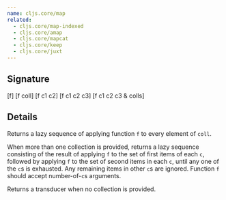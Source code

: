 ```yaml
---
name: cljs.core/map
related:
  - cljs.core/map-indexed
  - cljs.core/amap
  - cljs.core/mapcat
  - cljs.core/keep
  - cljs.core/juxt
---
```


## Signature
[f]
[f coll]
[f c1 c2]
[f c1 c2 c3]
[f c1 c2 c3 & colls]


## Details

Returns a lazy sequence of applying function `f` to every element of `coll`.

When more than one collection is provided, returns a lazy sequence consisting of
the result of applying `f` to the set of first items of each `c`, followed by
applying `f` to the set of second items in each `c`, until any one of the `c`s
is exhausted. Any remaining items in other `c`s are ignored. Function `f` should
accept number-of-`c`s arguments.

Returns a transducer when no collection is provided.
